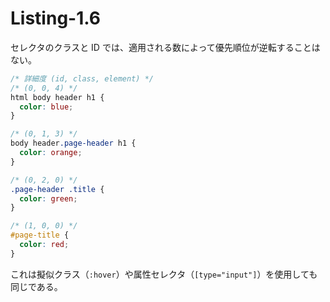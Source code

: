 # Listing-1.6

セレクタのクラスと ID では、適用される数によって優先順位が逆転することはない。

```css
/* 詳細度 (id, class, element) */
/* (0, 0, 4) */
html body header h1 {
  color: blue;
}

/* (0, 1, 3) */
body header.page-header h1 {
  color: orange;
}

/* (0, 2, 0) */
.page-header .title {
  color: green;
}

/* (1, 0, 0) */
#page-title {
  color: red;
}
```

これは擬似クラス（`:hover`）や属性セレクタ（`[type="input"]`）を使用しても同じである。
